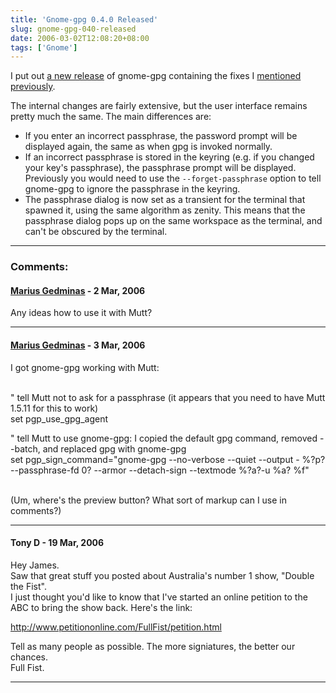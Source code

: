 ```yaml
---
title: 'Gnome-gpg 0.4.0 Released'
slug: gnome-gpg-040-released
date: 2006-03-02T12:08:20+08:00
tags: ['Gnome']
---
```


I put out [a new
release](http://mail.gnome.org/archives/gnome-announce-list/2006-March/msg00000.html)
of gnome-gpg containing the fixes I [mentioned
previously](gnome-gpg-improvement.md).

The internal changes are fairly extensive, but the user interface
remains pretty much the same. The main differences are:

-   If you enter an incorrect passphrase, the password prompt will be
    displayed again, the same as when gpg is invoked normally.
-   If an incorrect passphrase is stored in the keyring (e.g. if you
    changed your key\'s passphrase), the passphrase prompt will be
    displayed. Previously you would need to use the
    `--forget-passphrase` option to tell gnome-gpg to ignore the
    passphrase in the keyring.
-   The passphrase dialog is now set as a transient for the terminal
    that spawned it, using the same algorithm as zenity. This means that
    the passphrase dialog pops up on the same workspace as the terminal,
    and can\'t be obscured by the terminal.

---
### Comments:
#### [Marius Gedminas](http://mg.b4net.lt/) - <time datetime="2006-03-02 23:07:57">2 Mar, 2006</time>

Any ideas how to use it with Mutt?

---
#### [Marius Gedminas](http://mg.b4net.lt/) - <time datetime="2006-03-03 03:31:08">3 Mar, 2006</time>

I got gnome-gpg working with Mutt:

\
\" tell Mutt not to ask for a passphrase (it appears that you need to
have Mutt 1.5.11 for this to work)\
set pgp\_use\_gpg\_agent

\" tell Mutt to use gnome-gpg: I copied the default gpg command, removed
\--batch, and replaced gpg with gnome-gpg\
set pgp\_sign\_command=\"gnome-gpg \--no-verbose \--quiet \--output -
%?p?\--passphrase-fd 0? \--armor \--detach-sign \--textmode %?a?-u %a?
%f\"

\
(Um, where\'s the preview button? What sort of markup can I use in
comments?)

---
#### Tony D - <time datetime="2006-03-19 22:40:44">19 Mar, 2006</time>

Hey James.\
Saw that great stuff you posted about Australia\'s number 1 show,
\"Double the Fist\".\
I just thought you\'d like to know that I\'ve started an online petition
to the ABC to bring the show back. Here\'s the link:

<http://www.petitiononline.com/FullFist/petition.html>

Tell as many people as possible. The more signiatures, the better our
chances.\
Full Fist.

---
